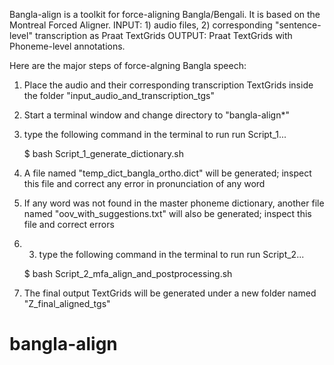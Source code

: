 Bangla-align is a toolkit for force-aligning Bangla/Bengali. It is based on the Montreal Forced Aligner. 
INPUT: 1) audio files, 2) corresponding "sentence-level" transcription as Praat TextGrids 
OUTPUT: Praat TextGrids with Phoneme-level annotations.

Here are the major steps of force-algning Bangla speech:

1. Place the audio and their corresponding transcription TextGrids inside the folder "input_audio_and_transcription_tgs"

2. Start a terminal window and change directory to "bangla-align*"

3. type the following command in the terminal to run run Script_1...

    $ bash Script_1_generate_dictionary.sh

4. A file named "temp_dict_bangla_ortho.dict" will be generated; inspect this file and correct any error in pronunciation of any word

5. If any word was not found in the master phoneme dictionary, another file named "oov_with_suggestions.txt" will also be generated; inspect this file and correct errors

6. 3. type the following command in the terminal to run run Script_2...

    $ bash Script_2_mfa_align_and_postprocessing.sh

7. The final output TextGrids will be generated under a new folder named "Z_final_aligned_tgs"


# bangla-align
